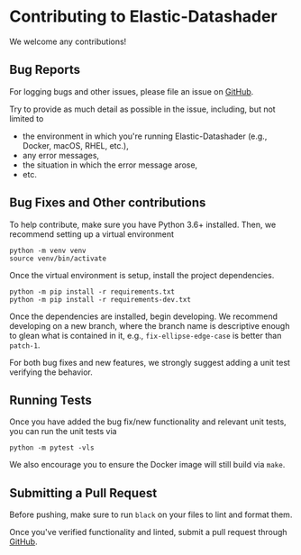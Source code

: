 Contributing to Elastic-Datashader
==================================

We welcome any contributions!

## Bug Reports

For logging bugs and other issues, please file
an issue on [GitHub](https://github.com/spectriclabs/elastic_datashader/issues).

Try to provide as much detail as possible in the issue,
including, but not limited to
- the environment in which you're running
Elastic-Datashader (e.g., Docker, macOS, RHEL, etc.),
- any error messages,
- the situation in which the error message arose,
- etc.

## Bug Fixes and Other contributions

To help contribute, make sure you have Python 3.6+
installed. Then, we recommend setting up a virtual
environment

```
python -m venv venv
source venv/bin/activate
```

Once the virtual environment is setup,
install the project dependencies.

```
python -m pip install -r requirements.txt
python -m pip install -r requirements-dev.txt
```

Once the dependencies are installed, begin
developing. We recommend developing on a new branch,
where the branch name is descriptive enough to glean
what is contained in it, e.g., `fix-ellipse-edge-case`
is better than `patch-1`.

For both bug fixes and new features, we strongly
suggest adding a unit test verifying the behavior.

## Running Tests

Once you have added the bug fix/new functionality and
relevant unit tests, you can run the unit tests via

```
python -m pytest -vls
```

We also encourage you to ensure the Docker image will
still build via `make`.

## Submitting a Pull Request

Before pushing, make sure to run `black` on your files
to lint and format them.

Once you've verified functionality and linted, submit a
pull request through [GitHub](https://github.com/spectriclabs/elastic_datashader/pulls).
